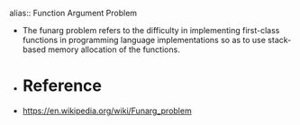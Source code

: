 alias:: Function Argument Problem

- The funarg problem refers to the difficulty in implementing first-class functions in programming language implementations so as to use stack-based memory allocation of the functions.
- # Reference
- https://en.wikipedia.org/wiki/Funarg_problem